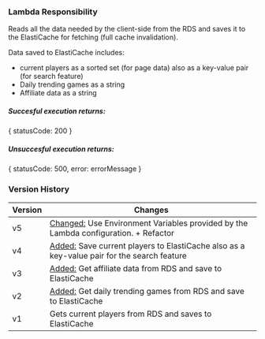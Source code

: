 ### Lambda Responsibility
Reads all the data needed by the client-side from the RDS and saves it to the ElastiCache for fetching (full cache invalidation).

Data saved to ElastiCache includes:
- current players as a sorted set (for page data) also as a key-value pair (for search feature)
- Daily trending games as a string
- Affiliate data as a string

##### **Succesful execution returns:**
{ statusCode: 200 }
##### **Unsuccesful execution returns:**
{ statusCode: 500, error: errorMessage }

### Version History
| Version | Changes |
| ------------- | ------------- |
| v5 | <ins>Changed:</ins> Use Environment Variables provided by the Lambda configuration. + Refactor |
| v4 | <ins>Added:</ins> Save current players to ElastiCache also as a key-value pair for the search feature |
| v3 | <ins>Added:</ins> Get affiliate data from RDS and save to ElastiCache |
| v2  | <ins>Added:</ins> Get daily trending games from RDS and save to ElastiCache  |
| v1  | Gets current players from RDS and saves to ElastiCache  |

